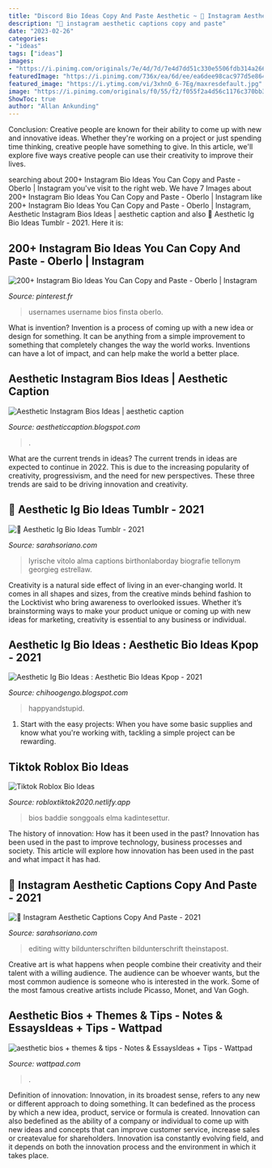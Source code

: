 ```yaml
---
title: "Discord Bio Ideas Copy And Paste Aesthetic ~ 🖤 Instagram Aesthetic Captions Copy And Paste"
description: "🖤 instagram aesthetic captions copy and paste"
date: "2023-02-26"
categories:
- "ideas"
tags: ["ideas"]
images:
- "https://i.pinimg.com/originals/7e/4d/7d/7e4d7dd51c330e5506fdb314a266e6b6.png"
featuredImage: "https://i.pinimg.com/736x/ea/6d/ee/ea6dee98cac977d5e8645424669cc763.jpg"
featured_image: "https://i.ytimg.com/vi/3xhnO_6-7Eg/maxresdefault.jpg"
image: "https://i.pinimg.com/originals/f0/55/f2/f055f2a4d56c1176c370bb37e3291749.jpg"
ShowToc: true
author: "Allan Ankunding"
---
```



Conclusion:
Creative people are known for their ability to come up with new and innovative ideas. Whether they're working on a project or just spending time thinking, creative people have something to give. In this article, we'll explore five ways creative people can use their creativity to improve their lives.

	

		
searching about 200+ Instagram Bio Ideas You Can Copy and Paste - Oberlo | Instagram you've visit to the right web. We have 7 Images about 200+ Instagram Bio Ideas You Can Copy and Paste - Oberlo | Instagram like 200+ Instagram Bio Ideas You Can Copy and Paste - Oberlo | Instagram, Aesthetic Instagram Bios Ideas | aesthetic caption and also 🖤 Aesthetic Ig Bio Ideas Tumblr - 2021. Here it is:
		
    
## 200+ Instagram Bio Ideas You Can Copy And Paste - Oberlo | Instagram

<img loading=lazy src="https://i.pinimg.com/originals/7e/4d/7d/7e4d7dd51c330e5506fdb314a266e6b6.png" onerror="this.onerror=null;this.src='https://tse1.mm.bing.net/th?id=OIP.I1sc_cIXWCXpX6TxpGl4TwHaNL&amp;pid=15.1';" alt="200+ Instagram Bio Ideas You Can Copy and Paste - Oberlo | Instagram">

_Source: pinterest.fr_

>usernames username bios finsta oberlo. 

	

What is invention?
Invention is a process of coming up with a new idea or design for something. It can be anything from a simple improvement to something that completely changes the way the world works. Inventions can have a lot of impact, and can help make the world a better place.

    
## Aesthetic Instagram Bios Ideas | Aesthetic Caption

<img loading=lazy src="https://i.ytimg.com/vi/3xhnO_6-7Eg/maxresdefault.jpg" onerror="this.onerror=null;this.src='https://tse3.mm.bing.net/th?id=OIP.YkaAl2f2ro9D2ltwhtVEogHaEK&amp;pid=15.1';" alt="Aesthetic Instagram Bios Ideas | aesthetic caption">

_Source: aestheticcaption.blogspot.com_

>. 

	

What are the current trends in ideas?
The current trends in ideas are expected to continue in 2022. This is due to the increasing popularity of creativity, progressivism, and the need for new perspectives. These three trends are said to be driving innovation and creativity.

    
## 🖤 Aesthetic Ig Bio Ideas Tumblr - 2021

<img loading=lazy src="https://i.pinimg.com/originals/f0/55/f2/f055f2a4d56c1176c370bb37e3291749.jpg" onerror="this.onerror=null;this.src='https://tse4.mm.bing.net/th?id=OIP.XfDft5LgxCirCxiIYNsH9QHaMw&amp;pid=15.1';" alt="🖤 Aesthetic Ig Bio Ideas Tumblr - 2021">

_Source: sarahsoriano.com_

>lyrische vitolo alma captions birthonlaborday biografie tellonym georgieg estrellaw. 

	

Creativity is a natural side effect of living in an ever-changing world. It comes in all shapes and sizes, from the creative minds behind fashion to the Locktivist who bring awareness to overlooked issues. Whether it’s brainstorming ways to make your product unique or coming up with new ideas for marketing, creativity is essential to any business or individual.

    
## Aesthetic Ig Bio Ideas : Aesthetic Bio Ideas Kpop - 2021

<img loading=lazy src="https://i.pinimg.com/originals/d6/92/5f/d6925f972c0160b6a11ced6bb677d286.png" onerror="this.onerror=null;this.src='https://tse2.mm.bing.net/th?id=OIP.giuO3rlBXjHl1dpwCCfB6QHaSh&amp;pid=15.1';" alt="Aesthetic Ig Bio Ideas : Aesthetic Bio Ideas Kpop - 2021">

_Source: chihoogengo.blogspot.com_

>happyandstupid. 

	

1. Start with the easy projects: When you have some basic supplies and know what you're working with, tackling a simple project can be rewarding.

    
## Tiktok Roblox Bio Ideas

<img loading=lazy src="https://i.pinimg.com/736x/ea/6d/ee/ea6dee98cac977d5e8645424669cc763.jpg" onerror="this.onerror=null;this.src='https://tse2.mm.bing.net/th?id=OIP.S6eKSSo7mNuBTc6sRPDjjwHaNL&amp;pid=15.1';" alt="Tiktok Roblox Bio Ideas">

_Source: robloxtiktok2020.netlify.app_

>bios baddie songgoals elma kadintesettur. 

	

The history of innovation: How has it been used in the past?
Innovation has been used in the past to improve technology, business processes and society. This article will explore how innovation has been used in the past and what impact it has had.

    
## 🖤 Instagram Aesthetic Captions Copy And Paste - 2021

<img loading=lazy src="https://i.pinimg.com/originals/93/54/9a/93549a960656cf7a64861677a07259f9.jpg" onerror="this.onerror=null;this.src='https://tse4.mm.bing.net/th?id=OIP.gmA6IiRX8uJfC6v01Va07gHaKm&amp;pid=15.1';" alt="🖤 Instagram Aesthetic Captions Copy And Paste - 2021">

_Source: sarahsoriano.com_

>editing witty bildunterschriften bildunterschrift theinstapost. 

	

Creative art is what happens when people combine their creativity and their talent with a willing audience. The audience can be whoever wants, but the most common audience is someone who is interested in the work. Some of the most famous creative artists include Picasso, Monet, and Van Gogh.

    
## Aesthetic Bios + Themes &amp; Tips - Notes &amp; EssaysIdeas + Tips - Wattpad

<img loading=lazy src="https://d.wattpad.com/story_parts/827649004/images/15e9d0e03ab05b69483878753568.jpg" onerror="this.onerror=null;this.src='https://tse4.mm.bing.net/th?id=OIP.EgAImpmnL0VruK08PAl6xgHaGy&amp;pid=15.1';" alt="aesthetic bios + themes &amp; tips - Notes &amp; EssaysIdeas + Tips - Wattpad">

_Source: wattpad.com_

>. 

	

Definition of innovation:
Innovation, in its broadest sense, refers to any new or different approach to doing something. It can bedefined as the process by which a new idea, product, service or formula is created. Innovation can also bedefined as the ability of a company or individual to come up with new ideas and concepts that can improve customer service, increase sales or createvalue for shareholders. Innovation isa constantly evolving field, and it depends on both the innovation process and the environment in which it takes place.


